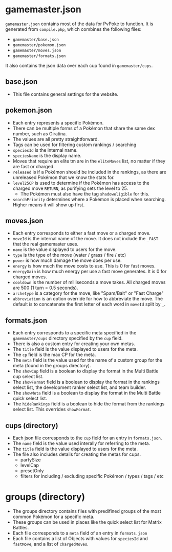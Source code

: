# gamemaster.json

`gamemaster.json` contains most of the data for PvPoke to function. It is generated from `compile.php`, which combines the following files:
 - `gamemaster/base.json`
 - `gamemaster/pokemon.json`
 - `gamemaster/moves.json`
 - `gamemaster/formats.json`

It also contains the json data over each cup found in `gamemaster/cups`.

## base.json

 - This file contains general settings for the website.

## pokemon.json

 - Each entry represents a specific Pokémon.
 - There can be multiple forms of a Pokémon that share the same dex number, such as Giratina.
 - The values are all pretty straightforward.
 - Tags can be used for filtering custom rankings / searching
 - `speciesId` is the internal name.
 - `speciesName` is the display name.
 - Moves that require an elite tm are in the `eliteMoves` list, no matter if they are fast or charged.
 - `released` is if a Pokémon should be included in the rankings, as there are unreleased Pokémon that we know the stats for.
 - `level25CP` is used to determine if the Pokémon has access to the charged move `RETURN`, as purifying sets the level to 25.
   - The Pokémon must also have the tag `shadoweligible` for this.
 - `searchPriority` determines where a Pokémon is placed when searching. Higher means it will show up first.

## moves.json

 - Each entry corresponds to either a fast move or a charged move.
 - `moveId` is the internal name of the move. It does not include the `_FAST` that the real gamemaster uses.
 - `name` is the value displayed to users for the move.
 - `type` is the type of the move (water / grass / fire / etc)
 - `power` is how much damage the move does per use.
 - `energy` is how much the move costs to use. This is 0 for fast moves.
 - `energyGain` is how much energy per use a fast move generates. It is 0 for charged moves.
 - `cooldown` is the number of milliseconds a move takes. All charged moves are 500 (1 turn = 0.5 seconds).
 - `archetype` is a category for the move, like "Spam/Bait" or "Fast Charge"
 - `abbreviation` is an option override for how to abbreviate the move. The default is to concatenate the first letter of each word in `moveId` split by `_`.


## formats.json

 - Each entry corresponds to a specific meta specified in the `gamemaster/cups` directory specified by the `cup` field.
 - There is also a custom entry for creating your own metas.
 - The `title` field is the value displayed to users for the meta.
 - The `cp` field is the max CP for the meta.
 - The `meta` field is the value used for the name of a custom group for the meta (found in the groups directory).
 - The `showCup` field is a boolean to display the format in the Multi Battle cup select list.
 - The `showFormat` field is a boolean to display the format in the rankings select list, the development ranker select list, and team builder.
 - The `showMeta` field is a boolean to display the format in the Multi Battle quick select list.
 - The `hideRankings` field is a boolean to hide the format from the rankings select list. This overrides `showFormat`.

## cups (directory)

 - Each json file corresponds to the `cup` field for an entry in `formats.json`.
 - The `name` field is the value used interally for referring to the meta.
 - The `title` field is the value displayed to users for the meta.
 - The file also includes details for creating the metas for cups.
   - partySize
   - levelCap
   - presetOnly
   - filters for including / excluding specific Pokémon / types / tags / etc

# groups (directory)

 - The groups directory contains files with predifined groups of the most common Pokémon for a specific meta.
 - These groups can be used in places like the quick select list for Matrix Battles.
 - Each file corresponds to a `meta` field of an entry in `formats.json`
 - Each file contains a list of Objects with values for `speciesId` and `fastMove`, and a list of `chargedMoves`.